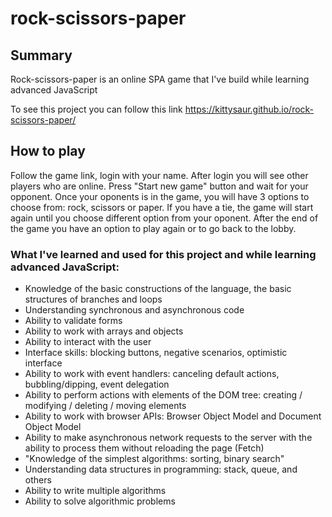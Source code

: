 # rock-scissors-paper

## Summary

Rock-scissors-paper is an online SPA game that I've build while learning advanced JavaScript

To see this project you can follow this link https://kittysaur.github.io/rock-scissors-paper/

## How to play

Follow the game link, login with your name.
After login you will see other players who are online.
Press "Start new game" button and wait for your opponent.
Once your oponents is in the game, you will have 3 options to choose from: rock, scissors or paper. If you have a tie, the game will start again until you choose different option from your oponent. After the end of the game you have an option to play again or to go back to the lobby.

### What I've learned and used for this project and while learning advanced JavaScript:

- Knowledge of the basic constructions of the language, the basic structures of branches and loops
- Understanding synchronous and asynchronous code
- Ability to validate forms
- Ability to work with arrays and objects
- Ability to interact with the user
- Interface skills: blocking buttons, negative scenarios, optimistic interface
- Ability to work with event handlers: canceling default actions, bubbling/dipping, event delegation
- Ability to perform actions with elements of the DOM tree: creating / modifying / deleting / moving elements
- Ability to work with browser APIs: Browser Object Model and Document Object Model
- Ability to make asynchronous network requests to the server with the ability to process them without reloading the page (Fetch)
- "Knowledge of the simplest algorithms: sorting, binary search"
- Understanding data structures in programming: stack, queue, and others
- Ability to write multiple algorithms
- Ability to solve algorithmic problems
